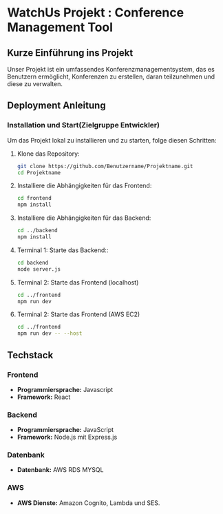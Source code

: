 # WatchUs Projekt : Conference Management Tool

## Kurze Einführung ins Projekt
Unser Projekt ist ein umfassendes Konferenzmanagementsystem, das es Benutzern ermöglicht, Konferenzen zu erstellen, daran teilzunehmen und diese zu verwalten.
## Deployment Anleitung

### Installation und Start(Zielgruppe Entwickler)

Um das Projekt lokal zu installieren und zu starten, folge diesen Schritten:

1. Klone das Repository:
   ```bash
   git clone https://github.com/Benutzername/Projektname.git
   cd Projektname

2. Installiere die Abhängigkeiten für das Frontend:
   ```bash
   cd frontend
   npm install


3. Installiere die Abhängigkeiten für das Backend:
   ```bash
   cd ../backend
   npm install

4. Terminal 1: Starte das Backend::
   ```bash
   cd backend
   node server.js
5. Terminal 2: Starte das Frontend (localhost)
   ```bash
   cd ../frontend
   npm run dev
5. Terminal 2: Starte das Frontend (AWS EC2)
   ```bash
   cd ../frontend
   npm run dev -- --host

## Techstack

### Frontend
- **Programmiersprache:** Javascript
- **Framework:** React


### Backend
- **Programmiersprache:** JavaScript
- **Framework:** Node.js mit Express.js

### Datenbank
- **Datenbank:** AWS RDS MYSQL

### AWS
  - **AWS Dienste:** Amazon Cognito, Lambda und SES.


   

